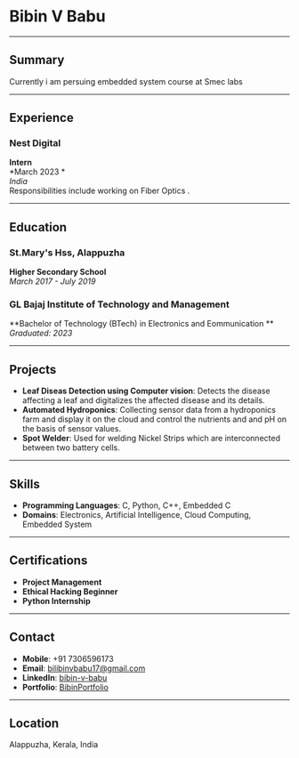# Bibin V Babu

---

## Summary
Currently i am persuing embedded system course at Smec labs

---

## Experience

### Nest Digital
**Intern**  
*March 2023 *  
*India*  
Responsibilities include working on Fiber Optics .

---

## Education

### St.Mary's Hss, Alappuzha
**Higher Secondary School**  
*March 2017 - July 2019*

### GL Bajaj Institute of Technology and Management
**Bachelor of Technology (BTech) in Electronics and Eommunication **  
*Graduated: 2023*

---

## Projects

- **Leaf Diseas Detection using Computer vision**:  Detects the disease affecting a leaf and digitalizes the affected disease and its details.
- **Automated Hydroponics**:  Collecting sensor data from a hydroponics farm and display it on the cloud and control the nutrients and and pH on the basis of sensor values.
- **Spot Welder**:  Used for welding Nickel Strips which are interconnected between two battery cells.
---

## Skills

- **Programming Languages**: C, Python, C++, Embedded C
- **Domains**: Electronics, Artificial Intelligence, Cloud Computing, Embedded System
---

## Certifications

- **Project Management**
- **Ethical Hacking Beginner**
- **Python Internship**

---

## Contact

- **Mobile**: +91 7306596173
- **Email**: [bilibinvbabu17@gmail.com](bilibinvbabu17@gmail.com)
- **LinkedIn**: [bibin-v-babu](https://www.linkedin.com/in/bibin-v-babu-4a9989188)
- **Portfolio**: [BibinPortfolio](https://bibinvbabu.github.io/BibinPortfolio/)

---

## Location

Alappuzha, Kerala, India
